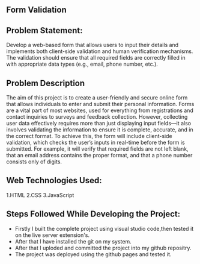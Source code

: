 ## Form Validation

## Problem Statement:

Develop a web-based form that allows users to input their details and implements both client-side validation and human verification mechanisms. 
The validation should ensure that all required fields are correctly filled in with appropriate data types (e.g., email, phone number, etc.). 

## Problem Description

The aim of this project is to create a user-friendly and secure online form that allows individuals to enter and submit their personal information.
Forms are a vital part of most websites, used for everything from registrations and contact inquiries to surveys and feedback collection.
However, collecting user data effectively requires more than just displaying input fields—it also involves validating the information to ensure it is complete, accurate, and in the correct format.
To achieve this, the form will include client-side validation, which checks the user’s inputs in real-time before the form is submitted. 
For example, it will verify that required fields are not left blank, that an email address contains the proper format, and that a phone number consists only of digits.

## Web Technologies Used:
1.HTML
2.CSS
3.JavaScript

## Steps Followed While Developing the Project:
* Firstly I built the complete project using visual studio code,then tested it on the live server extension's.
* After that I have installed the git on my system.
* After that I uploded and committed the project into my github repositry.
* The project was deployed using the github pages and tested it.
